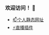 

<!-- **wuxin0011/wuxin0011** is a ✨ _special_ ✨ repository because its `README.md` (this file) appears on your GitHub profile.

Here are some ideas to get you started:

- 🔭 I’m currently working on ...
- 🌱 I’m currently learning ...
- 👯 I’m looking to collaborate on ...
- 🤔 I’m looking for help with ...
- 💬 Ask me about ...
- 📫 How to reach me: ...
- 😄 Pronouns: ...
- ⚡ Fun fact: ...
-->

### 欢迎访问！ 👋

 - [📫个人静态网址](https://wuxin0011.github.io)
 - [⚡直播插件](https://greasyfork.org/zh-CN/scripts/449261-%E7%9B%B4%E6%92%AD%E6%8F%92%E4%BB%B6)



